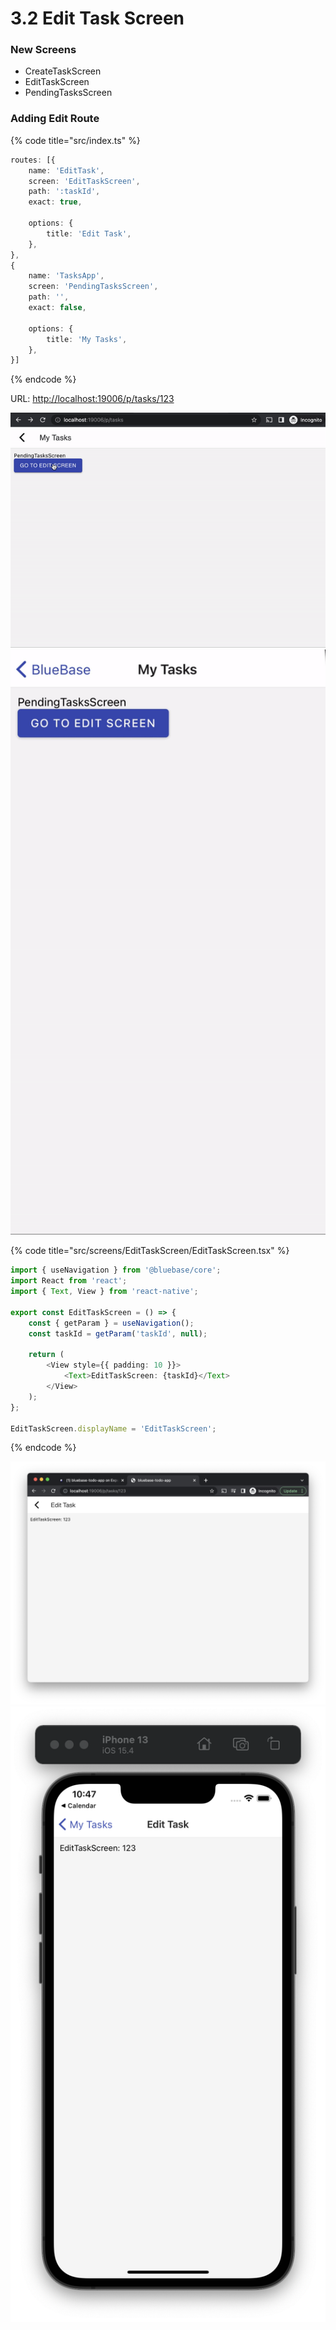 # 3.2 Edit Task Screen

### New Screens

* CreateTaskScreen
* EditTaskScreen
* PendingTasksScreen

### Adding Edit Route

{% code title="src/index.ts" %}
```typescript
routes: [{
	name: 'EditTask',
	screen: 'EditTaskScreen',
	path: ':taskId',
	exact: true,

	options: {
		title: 'Edit Task',
	},
},
{
	name: 'TasksApp',
	screen: 'PendingTasksScreen',
	path: '',
	exact: false,

	options: {
		title: 'My Tasks',
	},
}]
```
{% endcode %}

URL: [http://localhost:19006/p/tasks/123](http://localhost:19006/p/tasks/123)

![](../../.gitbook/assets/ezgif-4-278ac5476b.gif) ![](../../.gitbook/assets/ezgif-4-ee022529d4.gif)

{% code title="src/screens/EditTaskScreen/EditTaskScreen.tsx" %}
```typescript
import { useNavigation } from '@bluebase/core';
import React from 'react';
import { Text, View } from 'react-native';

export const EditTaskScreen = () => {
	const { getParam } = useNavigation();
	const taskId = getParam('taskId', null);

	return (
		<View style={{ padding: 10 }}>
			<Text>EditTaskScreen: {taskId}</Text>
		</View>
	);
};

EditTaskScreen.displayName = 'EditTaskScreen';
```
{% endcode %}



![](<../../.gitbook/assets/Screenshot 2022-04-22 at 10.46.59 PM.png>) ![](<../../.gitbook/assets/Screenshot 2022-04-22 at 10.47.02 PM.png>)

